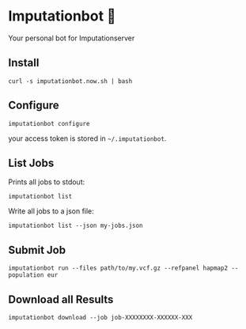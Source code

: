 # Imputationbot :robot:
Your personal bot for Imputationserver

## Install

```
curl -s imputationbot.now.sh | bash
```

## Configure

```
imputationbot configure
```

your access token is stored in `~/.imputationbot`.


## List Jobs

Prints all jobs to stdout:

```
imputationbot list
```

Write all jobs to a json file:

```
imputationbot list --json my-jobs.json
```

## Submit Job

```
imputationbot run --files path/to/my.vcf.gz --refpanel hapmap2 --population eur
```

## Download all Results

```
imputationbot download --job job-XXXXXXXX-XXXXXX-XXX
```

